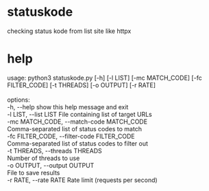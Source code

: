 # statuskode
checking status kode from list site like httpx


# help
usage: python3 statuskode.py [-h] [-l LIST] [-mc MATCH_CODE] [-fc FILTER_CODE] [-t THREADS] [-o OUTPUT] [-r RATE]<br>
<br>
options:<br>
    -h, --help            show this help message and exit<br>
    -l LIST, --list LIST  File containing list of target URLs<br>
    -mc MATCH_CODE, --match-code MATCH_CODE<br>
                              Comma-separated list of status codes to match<br>
    -fc FILTER_CODE, --filter-code FILTER_CODE<br>
                              Comma-separated list of status codes to filter out<br>
    -t THREADS, --threads THREADS<br>
                              Number of threads to use<br>
    -o OUTPUT, --output OUTPUT<br>
                              File to save results<br>
    -r RATE, --rate RATE  Rate limit (requests per second)
